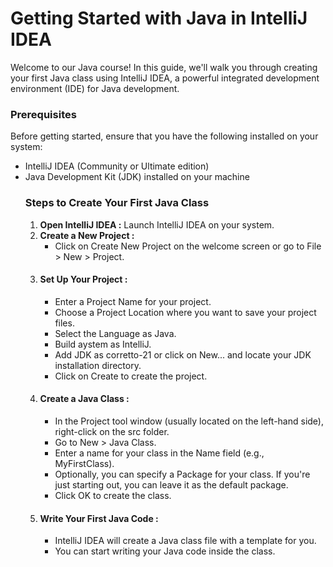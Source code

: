 # Getting Started with Java in IntelliJ IDEA
Welcome to our Java course! In this guide, we'll walk you through creating your first Java class using IntelliJ IDEA, a powerful integrated development environment (IDE) for Java development.
### Prerequisites
Before getting started, ensure that you have the following installed on your system:
- IntelliJ IDEA (Community or Ultimate edition)
- Java Development Kit (JDK) installed on your machine
  ### Steps to Create Your First Java Class
  1. **Open IntelliJ IDEA :** Launch IntelliJ IDEA on your system.
  2. **Create a New Project :**
     - Click on Create New Project on the welcome screen or go to File > New > Project.
  3. #### Set Up Your Project :
     - Enter a Project Name for your project.
     - Choose a Project Location where you want to save your project files.
     - Select the Language as Java.
     - Build aystem as IntelliJ.
     - Add JDK as corretto-21 or click on New... and locate your JDK installation directory.
     - Click on Create to create the project.
  4. #### Create a Java Class :
     - In the Project tool window (usually located on the left-hand side), right-click on the src folder.
     - Go to New > Java Class.
     - Enter a name for your class in the Name field (e.g., MyFirstClass).
     - Optionally, you can specify a Package for your class. If you're just starting out, you can leave it as the default package.
     - Click OK to create the class.
  5. #### Write Your First Java Code :
     - IntelliJ IDEA will create a Java class file with a template for you.
     - You can start writing your Java code inside the class.
 ```java



  
  
